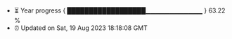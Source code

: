 - ⏳ Year progress { ██████████████████▁▁▁▁▁▁▁▁▁▁▁▁ } 63.22 %
- ⏰ Updated on Sat, 19 Aug 2023 18:18:08 GMT

